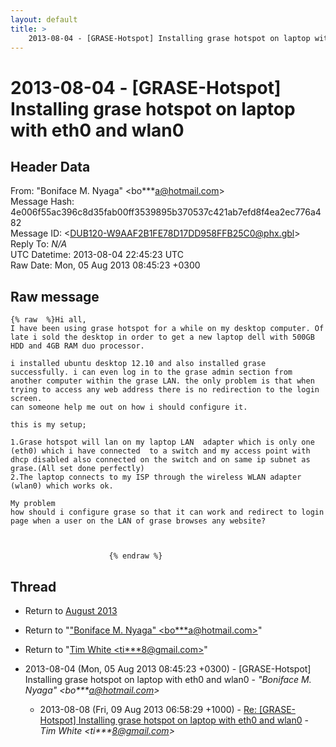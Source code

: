 ```yaml
---
layout: default
title: >
    2013-08-04 - [GRASE-Hotspot] Installing grase hotspot on laptop with eth0 and	wlan0
---
```


# 2013-08-04 - [GRASE-Hotspot] Installing grase hotspot on laptop with eth0 and	wlan0

## Header Data

From: "Boniface M. Nyaga" \<bo***a@hotmail.com\><br>
Message Hash: 4e006f55ac396c8d35fab00ff3539895b370537c421ab7efd8f4ea2ec776a482<br>
Message ID: \<DUB120-W9AAF2B1FE78D17DD958FFB25C0@phx.gbl\><br>
Reply To: _N/A_<br>
UTC Datetime: 2013-08-04 22:45:23 UTC<br>
Raw Date: Mon, 05 Aug 2013 08:45:23 +0300<br>

## Raw message

```
{% raw  %}Hi all,
I have been using grase hotspot for a while on my desktop computer. Of late i sold the desktop in order to get a new laptop dell with 500GB HDD and 4GB RAM duo processor.

i installed ubuntu desktop 12.10 and also installed grase successfully. i can even log in to the grase admin section from another computer within the grase LAN. the only problem is that when trying to access any web address there is no redirection to the login screen.
can someone help me out on how i should configure it.

this is my setup;

1.Grase hotspot will lan on my laptop LAN  adapter which is only one (eth0) which i have connected  to a switch and my access point with dhcp disabled also connected on the switch and on same ip subnet as grase.(All set done perfectly)
2.The laptop connects to my ISP through the wireless WLAN adapter (wlan0) which works ok.

My problem
how should i configure grase so that it can work and redirect to login page when a user on the LAN of grase browses any website?


 
 		 	   		  {% endraw %}
```

## Thread

+ Return to [August 2013](/archive/2013/08)

+ Return to "["Boniface M. Nyaga" <bo***a<span>@</span>hotmail.com>](/authors/bo___a_at_hotmail_com)"
+ Return to "[Tim White <ti***8<span>@</span>gmail.com>](/authors/ti___8_at_gmail_com)"

+ 2013-08-04 (Mon, 05 Aug 2013 08:45:23 +0300) - [GRASE-Hotspot] Installing grase hotspot on laptop with eth0 and	wlan0 - _"Boniface M. Nyaga" \<bo***a@hotmail.com\>_
  + 2013-08-08 (Fri, 09 Aug 2013 06:58:29 +1000) - [Re: [GRASE-Hotspot] Installing grase hotspot on laptop with eth0 and wlan0](/archive/2013/08/2af2cc3372305e6f85f7c6946c1dc3b72eaed8fd74fd9e6cf9de02bac9bc27f9) - _Tim White \<ti***8@gmail.com\>_

